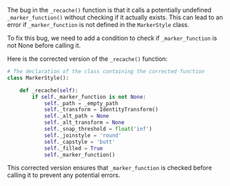 The bug in the `_recache()` function is that it calls a potentially undefined `_marker_function()` without checking if it actually exists. This can lead to an error if `_marker_function` is not defined in the `MarkerStyle` class.

To fix this bug, we need to add a condition to check if `_marker_function` is not None before calling it.

Here is the corrected version of the `_recache()` function:

```python
# The declaration of the class containing the corrected function
class MarkerStyle():

    def _recache(self):
        if self._marker_function is not None:
            self._path = _empty_path
            self._transform = IdentityTransform()
            self._alt_path = None
            self._alt_transform = None
            self._snap_threshold = float('inf')
            self._joinstyle = 'round'
            self._capstyle = 'butt'
            self._filled = True
            self._marker_function()
```

This corrected version ensures that `_marker_function` is checked before calling it to prevent any potential errors.